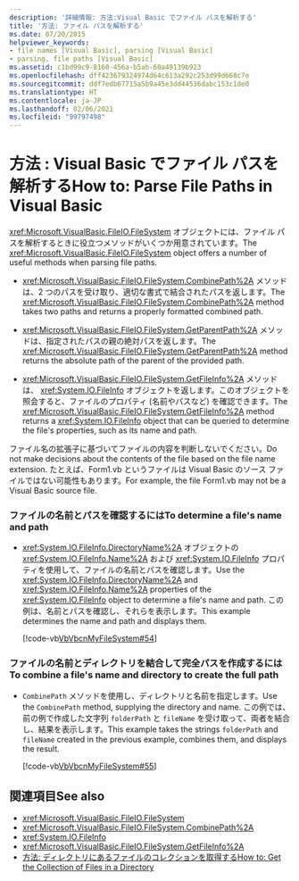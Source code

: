 ```yaml
---
description: '詳細情報: 方法:Visual Basic でファイル パスを解析する'
title: '方法: ファイル パスを解析する'
ms.date: 07/20/2015
helpviewer_keywords:
- file names [Visual Basic], parsing [Visual Basic]
- parsing, file paths [Visual Basic]
ms.assetid: c1bd99c9-8160-456a-b5ab-60a49139b923
ms.openlocfilehash: dff423679324974d64c613a292c253d99d668c7e
ms.sourcegitcommit: ddf7edb67715a5b9a45e3dd44536dabc153c1de0
ms.translationtype: HT
ms.contentlocale: ja-JP
ms.lasthandoff: 02/06/2021
ms.locfileid: "99797498"
---
```

# <a name="how-to-parse-file-paths-in-visual-basic"></a><span data-ttu-id="cde7f-103">方法 : Visual Basic でファイル パスを解析する</span><span class="sxs-lookup"><span data-stu-id="cde7f-103">How to: Parse File Paths in Visual Basic</span></span>

<span data-ttu-id="cde7f-104"><xref:Microsoft.VisualBasic.FileIO.FileSystem> オブジェクトには、ファイル パスを解析するときに役立つメソッドがいくつか用意されています。</span><span class="sxs-lookup"><span data-stu-id="cde7f-104">The <xref:Microsoft.VisualBasic.FileIO.FileSystem> object offers a number of useful methods when parsing file paths.</span></span>  
  
- <span data-ttu-id="cde7f-105"><xref:Microsoft.VisualBasic.FileIO.FileSystem.CombinePath%2A> メソッドは、2 つのパスを受け取り、適切な書式で結合されたパスを返します。</span><span class="sxs-lookup"><span data-stu-id="cde7f-105">The <xref:Microsoft.VisualBasic.FileIO.FileSystem.CombinePath%2A> method takes two paths and returns a properly formatted combined path.</span></span>  
  
- <span data-ttu-id="cde7f-106"><xref:Microsoft.VisualBasic.FileIO.FileSystem.GetParentPath%2A> メソッドは、指定されたパスの親の絶対パスを返します。</span><span class="sxs-lookup"><span data-stu-id="cde7f-106">The <xref:Microsoft.VisualBasic.FileIO.FileSystem.GetParentPath%2A> method returns the absolute path of the parent of the provided path.</span></span>  
  
- <span data-ttu-id="cde7f-107"><xref:Microsoft.VisualBasic.FileIO.FileSystem.GetFileInfo%2A> メソッドは、 <xref:System.IO.FileInfo> オブジェクトを返します。このオブジェクトを照会すると、ファイルのプロパティ (名前やパスなど) を確認できます。</span><span class="sxs-lookup"><span data-stu-id="cde7f-107">The <xref:Microsoft.VisualBasic.FileIO.FileSystem.GetFileInfo%2A> method returns a <xref:System.IO.FileInfo> object that can be queried to determine the file's properties, such as its name and path.</span></span>  
  
 <span data-ttu-id="cde7f-108">ファイル名の拡張子に基づいてファイルの内容を判断しないでください。</span><span class="sxs-lookup"><span data-stu-id="cde7f-108">Do not make decisions about the contents of the file based on the file name extension.</span></span> <span data-ttu-id="cde7f-109">たとえば、Form1.vb というファイルは Visual Basic のソース ファイルではない可能性もあります。</span><span class="sxs-lookup"><span data-stu-id="cde7f-109">For example, the file Form1.vb may not be a Visual Basic source file.</span></span>  
  
### <a name="to-determine-a-files-name-and-path"></a><span data-ttu-id="cde7f-110">ファイルの名前とパスを確認するには</span><span class="sxs-lookup"><span data-stu-id="cde7f-110">To determine a file's name and path</span></span>  
  
- <span data-ttu-id="cde7f-111"><xref:System.IO.FileInfo.DirectoryName%2A> オブジェクトの <xref:System.IO.FileInfo.Name%2A> および <xref:System.IO.FileInfo> プロパティを使用して、ファイルの名前とパスを確認します。</span><span class="sxs-lookup"><span data-stu-id="cde7f-111">Use the <xref:System.IO.FileInfo.DirectoryName%2A> and <xref:System.IO.FileInfo.Name%2A> properties of the <xref:System.IO.FileInfo> object to determine a file's name and path.</span></span> <span data-ttu-id="cde7f-112">この例は、名前とパスを確認し、それらを表示します。</span><span class="sxs-lookup"><span data-stu-id="cde7f-112">This example determines the name and path and displays them.</span></span>  
  
     [!code-vb[VbVbcnMyFileSystem#54](~/samples/snippets/visualbasic/VS_Snippets_VBCSharp/VbVbcnMyFileSystem/VB/Class1.vb#54)]  
  
### <a name="to-combine-a-files-name-and-directory-to-create-the-full-path"></a><span data-ttu-id="cde7f-113">ファイルの名前とディレクトリを結合して完全パスを作成するには</span><span class="sxs-lookup"><span data-stu-id="cde7f-113">To combine a file's name and directory to create the full path</span></span>  
  
- <span data-ttu-id="cde7f-114">`CombinePath` メソッドを使用し、ディレクトリと名前を指定します。</span><span class="sxs-lookup"><span data-stu-id="cde7f-114">Use the `CombinePath` method, supplying the directory and name.</span></span> <span data-ttu-id="cde7f-115">この例では、前の例で作成した文字列 `folderPath` と `fileName` を受け取って、両者を結合し、結果を表示します。</span><span class="sxs-lookup"><span data-stu-id="cde7f-115">This example takes the strings `folderPath` and `fileName` created in the previous example, combines them, and displays the result.</span></span>  
  
     [!code-vb[VbVbcnMyFileSystem#55](~/samples/snippets/visualbasic/VS_Snippets_VBCSharp/VbVbcnMyFileSystem/VB/Class1.vb#55)]  
  
## <a name="see-also"></a><span data-ttu-id="cde7f-116">関連項目</span><span class="sxs-lookup"><span data-stu-id="cde7f-116">See also</span></span>

- <xref:Microsoft.VisualBasic.FileIO.FileSystem>
- <xref:Microsoft.VisualBasic.FileIO.FileSystem.CombinePath%2A>
- <xref:System.IO.FileInfo>
- <xref:Microsoft.VisualBasic.FileIO.FileSystem.GetFileInfo%2A>
- [<span data-ttu-id="cde7f-117">方法: ディレクトリにあるファイルのコレクションを取得する</span><span class="sxs-lookup"><span data-stu-id="cde7f-117">How to: Get the Collection of Files in a Directory</span></span>](how-to-get-the-collection-of-files-in-a-directory.md)
